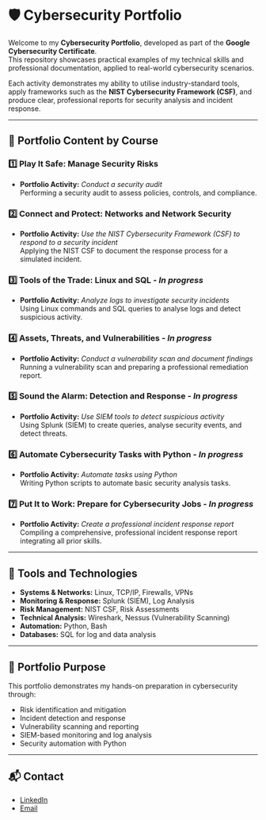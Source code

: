 # 🛡️ Cybersecurity Portfolio

Welcome to my **Cybersecurity Portfolio**, developed as part of the **Google Cybersecurity Certificate**.  
This repository showcases practical examples of my technical skills and professional documentation, applied to real-world cybersecurity scenarios.

Each activity demonstrates my ability to utilise industry-standard tools, apply frameworks such as the **NIST Cybersecurity Framework (CSF)**, and produce clear, professional reports for security analysis and incident response.

---

## 📂 Portfolio Content by Course

### **1️⃣ Play It Safe: Manage Security Risks**
- **Portfolio Activity:** *Conduct a security audit*  
  Performing a security audit to assess policies, controls, and compliance.

### **2️⃣ Connect and Protect: Networks and Network Security**
- **Portfolio Activity:** *Use the NIST Cybersecurity Framework (CSF) to respond to a security incident*  
  Applying the NIST CSF to document the response process for a simulated incident.

### **3️⃣ Tools of the Trade: Linux and SQL** - *In progress*
- **Portfolio Activity:** *Analyze logs to investigate security incidents*  
  Using Linux commands and SQL queries to analyse logs and detect suspicious activity.

### **4️⃣ Assets, Threats, and Vulnerabilities** - *In progress*
- **Portfolio Activity:** *Conduct a vulnerability scan and document findings*  
  Running a vulnerability scan and preparing a professional remediation report.

### **5️⃣ Sound the Alarm: Detection and Response** - *In progress*
- **Portfolio Activity:** *Use SIEM tools to detect suspicious activity*  
  Using Splunk (SIEM) to create queries, analyse security events, and detect threats.

### **6️⃣ Automate Cybersecurity Tasks with Python** - *In progress*
- **Portfolio Activity:** *Automate tasks using Python*  
  Writing Python scripts to automate basic security analysis tasks.

### **7️⃣ Put It to Work: Prepare for Cybersecurity Jobs** - *In progress*
- **Portfolio Activity:** *Create a professional incident response report*  
  Compiling a comprehensive, professional incident response report integrating all prior skills.

---

## 🔧 Tools and Technologies
- **Systems & Networks:** Linux, TCP/IP, Firewalls, VPNs  
- **Monitoring & Response:** Splunk (SIEM), Log Analysis  
- **Risk Management:** NIST CSF, Risk Assessments  
- **Technical Analysis:** Wireshark, Nessus (Vulnerability Scanning)  
- **Automation:** Python, Bash  
- **Databases:** SQL for log and data analysis  

---

## 🎯 Portfolio Purpose
This portfolio demonstrates my hands-on preparation in cybersecurity through:
- Risk identification and mitigation  
- Incident detection and response  
- Vulnerability scanning and reporting  
- SIEM-based monitoring and log analysis  
- Security automation with Python  

---

## 📬 Contact
- [LinkedIn](https://www.linkedin.com/in/juan-carlos-vadillo/)  
- [Email](mailto:jc.vadillo87@gmail.com)  

